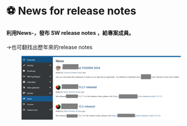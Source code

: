 # ⚽ News for release notes

#### 利用News-，發布 SW release notes ，給專案成員。

\->也可翻找出歷年來的release notes

<figure><img src="../../.gitbook/assets/image (3) (1) (1) (1) (1) (1).png" alt=""><figcaption></figcaption></figure>
